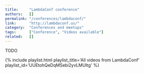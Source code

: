 ```yaml
---
title:     "LambdaConf conference"
authors:   []
permalink: "/conferences/lambdaconf/"
link:      "http://lambdaconf.us/"
category:  "Conferences and meetups"
tags:      ["Conference", "Videos available"]
related:   []
---
```


TODO

{% include playlist.html playlist_title='All videos from LambdaConf' playlist_id='UUEtohQeDqMSebi2yvLMUItg' %}

